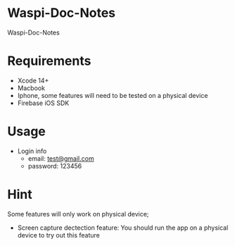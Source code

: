 # Waspi-Doc-Notes
Waspi-Doc-Notes

# Requirements
- Xcode 14+
- Macbook
- Iphone, some features will need to be tested on a physical device
- Firebase iOS SDK

# Usage
- Login info
  - email: test@gmail.com
  - password: 123456
  
# Hint
Some features will only work on physical device;
- Screen capture dectection feature: You should run the app on a physical device to try out this feature
